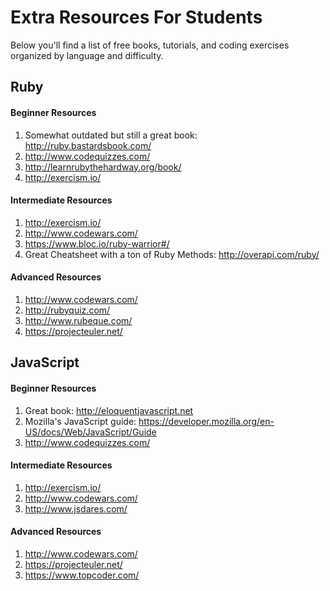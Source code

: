 # Extra Resources For Students

Below you'll find a list of free books, tutorials, and coding exercises organized by language and difficulty.

## Ruby

#### Beginner Resources

1.  Somewhat outdated but still a great book: http://ruby.bastardsbook.com/
2.  http://www.codequizzes.com/
3.  http://learnrubythehardway.org/book/
4.  http://exercism.io/

#### Intermediate Resources

1.  http://exercism.io/
2.  http://www.codewars.com/
3.  https://www.bloc.io/ruby-warrior#/
4.  Great Cheatsheet with a ton of Ruby Methods: http://overapi.com/ruby/

#### Advanced Resources

1.  http://www.codewars.com/
2.  http://rubyquiz.com/
3.  http://www.rubeque.com/
4.  https://projecteuler.net/

## JavaScript

#### Beginner Resources

1.  Great book: http://eloquentjavascript.net
2.  Mozilla's JavaScript guide: https://developer.mozilla.org/en-US/docs/Web/JavaScript/Guide
3.  http://www.codequizzes.com/

#### Intermediate Resources

1.  http://exercism.io/
2.  http://www.codewars.com/
3.  http://www.jsdares.com/

#### Advanced Resources

1.  http://www.codewars.com/
2.  https://projecteuler.net/
3.  https://www.topcoder.com/
